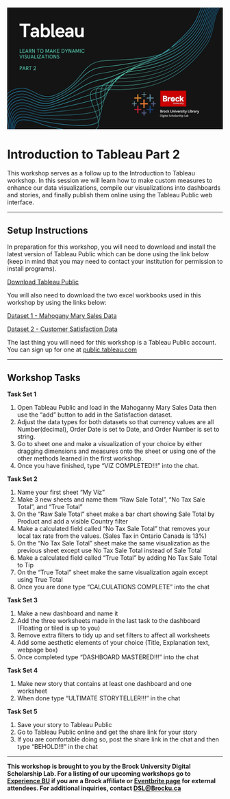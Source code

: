 ![Tool Logo](Tableau-2.jpg)


# Introduction to Tableau Part 2
This workshop serves as a follow up to the Introduction to Tableau workshop.  In this session we will learn how to make custom measures to enhance our data visualizations, compile our visualizations into dashboards and stories, and finally publish them online using the Tableau Public web interface.

----

## Setup Instructions
In preparation for this workshop, you will need to download and install the latest version of Tableau Public which can be done using the link below (keep in mind that you may need to contact your institution for permission to install programs).
  
[Download Tableau Public](https://public.tableau.com/s/download/public/pc64)

You will also need to download the two excel workbooks used in this workshop by using the links below:

[Dataset 1 - Mahogany Mary Sales Data](https://github.com/BrockDSL/Introduction-To-Tableau-Part-1/raw/master/Workshop%20Datasets/Mahogany%20Mary%202018%20Sales%20Data.xlsx)  
  
[Dataset 2 - Customer Satisfaction Data](https://github.com/BrockDSL/Introduction-To-Tableau-Part-1/raw/master/Workshop%20Datasets/Customer%20Satisfaction%20Mahogany%20Mary%202018.xlsx)

The last thing you will need for this workshop is a Tableau Public account.  You can sign up for one at [public.tableau.com](https://public.tableau.com/s/)

----

## Workshop Tasks
**Task Set 1**
1. Open Tableau Public and load in the Mahoganny Mary Sales Data then use the “add” button to add in the Satisfaction dataset.
2. Adjust the data types for both datasets so that currency values are all Number(decimal), Order Date is set to Date, and Order Number is set to string.
3. Go to sheet one and make a visualization of your choice by either dragging dimensions and measures onto the sheet or using one of the other methods learned in the first workshop.
4. Once you have finished, type “VIZ COMPLETED!!!” into the chat.

**Task Set 2**

1. Name your first sheet “My Viz”
2. Make 3 new sheets and name them “Raw Sale Total”, “No Tax Sale Total”, and “True Total”
3. On the “Raw Sale Total” sheet make a bar chart showing Sale Total by Product and add a visible Country filter
4. Make a calculated field called “No Tax Sale Total” that removes your local tax rate from the values.  (Sales Tax in Ontario Canada is 13%)
5. On the “No Tax Sale Total” sheet make the same visualization as the previous sheet except use No Tax Sale Total instead of Sale Total
6. Make a calculated field called “True Total” by adding No Tax Sale Total to Tip
7. On the “True Total” sheet make the same visualization again except using True Total
8. Once you are done type “CALCULATIONS COMPLETE” into the chat


**Task Set 3**
1. Make a new dashboard and name it
2. Add the three worksheets made in the last task to the dashboard (Floating or tiled is up to you)
3. Remove extra filters to tidy up and set filters to affect all worksheets
4. Add some aesthetic elements of your choice (Title, Explanation text, webpage box)
5. Once completed type “DASHBOARD MASTERED!!!” into the chat


**Task Set 4**

1. Make new story that contains at least one dashboard and one worksheet
2. When done type “ULTIMATE STORYTELLER!!!” in the chat


**Task Set 5**
1. Save your story to Tableau Public
2. Go to Tableau Public online and get the share link for your story
3. If you are comfortable doing so, post the share link in the chat and then type “BEHOLD!!!” in the chat

----

**This workshop is brought to you by the Brock University Digital Scholarship Lab.  For a listing of our upcoming workshops go to [Experience BU](https://experiencebu.brocku.ca/organization/dsl) if you are a Brock affiliate or [Eventbrite page](https://www.eventbrite.ca/o/brock-university-digital-scholarship-lab-21661627350) for external attendees.  For additional inquiries, contact [DSL@Brocku.ca](mailto:DSL@Brocku.ca)**


